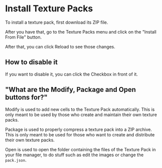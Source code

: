 # Install Texture Packs

To install a texture pack, first download its ZIP file.

After you have that, go to the Texture Packs menu and click on the "Install From File" button.

After that, you can click Reload to see those changes.

## How to disable it

If you want to disable it, you can click the Checkbox in front of it.

## "What are the Modify, Package and Open buttons for?"

Modify is used to add new cells to the Texture Pack automatically.
This is only meant to be used by those who create and maintain their own texture packs.

Package is used to properly compress a texture pack into a ZIP archive. This is only meant to be used for those who want to create and distribute their own texture packs.

Open is used to open the folder containing the files of the Texture Pack in your file manager, to do stuff such as edit the images or change the `pack.json`.
